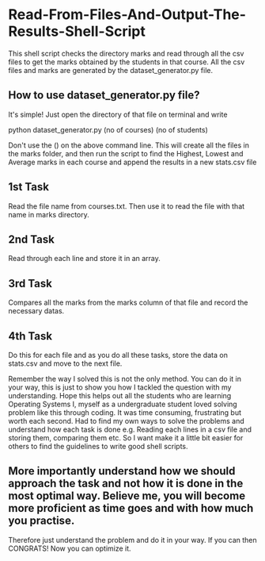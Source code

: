 # Read-From-Files-And-Output-The-Results-Shell-Script

This shell script checks the directory marks and read through all the csv files to get the marks obtained by the students in that course.
All the csv files and marks are generated by the dataset_generator.py file.

## How to use dataset_generator.py file?
It's simple! Just open the directory of that file on terminal and write 

python dataset_generator.py (no of courses) (no of students)

Don't use the () on the above command line.
This will create all the files in the marks folder, and then run the script to find the Highest, Lowest and Average marks in each course and append the results in a new stats.csv file

## 1st Task
Read the file name from courses.txt. Then use it to read the file with that name in marks directory.

## 2nd Task
Read through each line and store it in an array.

## 3rd Task
Compares all the marks from the marks column of that file and record the necessary datas.

## 4th Task
Do this for each file and as you do all these tasks, store the data on stats.csv and move to the next file.

Remember the way I solved this is not the only method. You can do it in your way, this is just to show you how I tackled the question with my understanding.
Hope this helps out all the students who are learning Operating Systems
I, myself as a undergraduate student loved solving problem like this through coding. It was time consuming, frustrating but worth each second. Had to find my own ways to solve the problems and understand how each task is done e.g. Reading each lines in a csv file and storing them, comparing them etc. So I want make it a little bit easier for others to find the guidelines to write good shell scripts.

## More importantly understand how we should approach the task and not how it is done in the most optimal way. Believe me, you will become more proficient as time goes and with how much you practise.
Therefore just understand the problem and do it in your way. If you can then CONGRATS! Now you can optimize it.
